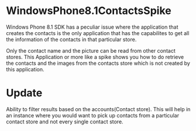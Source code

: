 WindowsPhone8.1ContactsSpike
============================


Windows Phone 8.1 SDK has a peculiar issue where the application that creates the contacts is the only application that has the capabilites to get all the information of the contacts in that particular store. 

Only the contact name and the picture can be read from other contact stores. This Application or more like a spike shows you how to do retrieve the contacts and the images from the contacts store which is not created by this application. 

Update
======
Ability to filter results based on the accounts(Contact store). This will help in an instance where you would want to pick up contacts from a particular contact store and not every single contact store. 
